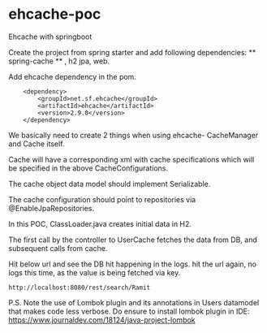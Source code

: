 # ehcache-poc
Ehcache with springboot


Create the project from spring starter and add following dependencies: ** spring-cache ** , h2 jpa, web.

Add ehcache dependency in the pom.
```
	<dependency>
		<groupId>net.sf.ehcache</groupId>
		<artifactId>ehcache</artifactId>
		<version>2.9.0</version>
	</dependency>
```	
We basically need to create 2 things when using ehcache- CacheManager and Cache itself.

Cache will have a corresponding xml with cache specifications which will be specified in the above CacheConfigurations.

The cache object data model should implement Serializable.

The cache configuration should point to repositories via @EnableJpaRepositories.

In this POC, ClassLoader.java creates initial data in H2.

The first call by the controller to UserCache fetches the data from DB, and subsequent calls from cache.

Hit below url and see the DB hit happening in the logs. hit the url again, no logs this time, as the value is being fetched via key.

```
http://localhost:8080/rest/search/Ramit
```

P.S. Note the use of Lombok plugin and its annotations in Users datamodel that makes code less verbose. Do ensure to install
lombok plugin in IDE: https://www.journaldev.com/18124/java-project-lombok


